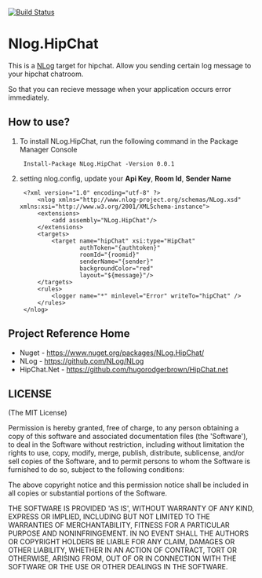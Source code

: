 [![Build Status](https://travis-ci.org/kirkchen/NLog.HipChat.png?branch=master)](https://travis-ci.org/kirkchen/NLog.HipChat)

# Nlog.HipChat 

This is a [NLog](https://github.com/NLog/NLog "NLog") target for hipchat. Allow you sending certain log message to your hipchat chatroom.

So that you can recieve message when your application occurs error immediately.

## How to use?

1. To install NLog.HipChat, run the following command in the Package Manager Console

		Install-Package NLog.HipChat -Version 0.0.1

1. setting nlog.config, update your **Api Key**, **Room Id**, **Sender Name**

		<?xml version="1.0" encoding="utf-8" ?>
			<nlog xmlns="http://www.nlog-project.org/schemas/NLog.xsd" xmlns:xsi="http://www.w3.org/2001/XMLSchema-instance">
  			<extensions>
				<add assembly="NLog.HipChat"/>
  			</extensions>
  			<targets>   
				<target name="hipChat" xsi:type="HipChat" 
						authToken="{authtoken}" 
						roomId="{roomid}" 
						senderName="{sender}" 
						backgroundColor="red"
						layout="${message}"/>
  			</targets>
  			<rules>   
				<logger name="*" minlevel="Error" writeTo="hipChat" />
  			</rules>
		</nlog>

## Project Reference Home

* Nuget - https://www.nuget.org/packages/NLog.HipChat/
* NLog - https://github.com/NLog/NLog
* HipChat.Net - https://github.com/hugorodgerbrown/HipChat.net

## LICENSE

(The MIT License)

Permission is hereby granted, free of charge, to any person obtaining a copy of this software and associated documentation files (the 'Software'), to deal in the Software without restriction, including without limitation the rights to use, copy, modify, merge, publish, distribute, sublicense, and/or sell copies of the Software, and to permit persons to whom the Software is furnished to do so, subject to the following conditions:

The above copyright notice and this permission notice shall be included in all copies or substantial portions of the Software.

THE SOFTWARE IS PROVIDED 'AS IS', WITHOUT WARRANTY OF ANY KIND, EXPRESS OR IMPLIED, INCLUDING BUT NOT LIMITED TO THE WARRANTIES OF MERCHANTABILITY, FITNESS FOR A PARTICULAR PURPOSE AND NONINFRINGEMENT. IN NO EVENT SHALL THE AUTHORS OR COPYRIGHT HOLDERS BE LIABLE FOR ANY CLAIM, DAMAGES OR OTHER LIABILITY, WHETHER IN AN ACTION OF CONTRACT, TORT OR OTHERWISE, ARISING FROM, OUT OF OR IN CONNECTION WITH THE SOFTWARE OR THE USE OR OTHER DEALINGS IN THE SOFTWARE.